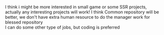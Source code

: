 I think i might be more interested in small game or some SSR projects, actually any interesting projects will work! 
I think Common repository will be better, we don't have extra human resource to do the manager work for blessed repository  
I can do some other type of jobs, but coding is preferred  
